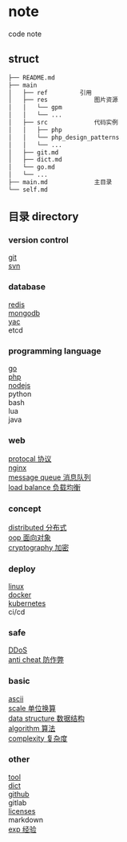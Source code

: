 # note  

code note  
  
## struct  
  
```bash
├── README.md  
├── main  
│   ├── ref         引用  
│   ├── res             图片资源  
│   │   └── gpm  
│   │   └── ...  
│   ├── src             代码实例  
│   │   ├── php  
│   │   └── php_design_patterns  
│   │   └── ...  
│   ├── git.md  
│   ├── dict.md  
│   └── go.md  
│   └── ...  
├── main.md             主目录  
└── self.md  
```  
  
## 目录 directory  
  
### version control  

[git](main/git.md)  
[svn](main/svn.md)  
  
### database  

[redis](main/redis.md)  
[mongodb](main/mongodb.md)  
[yac](main/yac.md)  
etcd  
  
### programming language  

[go](main/go.md)  
[php](main/php.md)  
[nodejs](main/nodejs.md)  
python  
bash  
lua  
java  
  
### web  

[protocal 协议](main/protocal.md)  
[nginx](main/nginx.md)  
[message queue 消息队列](main/mq.md)  
[load balance 负载均衡](main/load-balance.md)  

### concept

[distributed 分布式](main/distributed.md)  
[oop 面向对象](main/oop.md)  
[cryptography 加密](main/crypt.md)  
  
### deploy  

[linux](main/linux.md)  
[docker](main/docker.md)  
[kubernetes](main/k8s.md)  
ci/cd  
  
### safe  

[DDoS](main/ddos.md)  
[anti cheat 防作弊](main/anti_cheat.md)  

### basic  

[ascii](main/ascii.md)  
[scale 单位换算](main/scale.md)  
[data structure 数据结构](main/data-struct.md)  
[algorithm 算法](main/algorithm.md)  
[complexity 复杂度](main/complexity.md)  
  
### other  

[tool](main/tool.md)  
[dict](main/dict.md)  
[github](main/github.md)  
gitlab  
[licenses](main/licenses.md)  
markdown  
[exp 经验](main/exp.md)  
